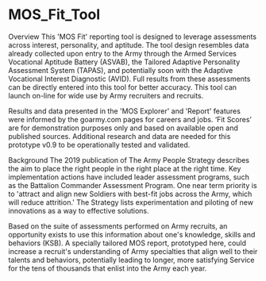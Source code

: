 # MOS_Fit_Tool

Overview
This 'MOS Fit' reporting tool is designed to leverage assessments across interest, personality, and aptitude. The tool design resembles data already collected upon entry to the Army through the Armed Services Vocational Aptitude Battery (ASVAB), the Tailored Adaptive Personality Assessment System (TAPAS), and potentially soon with the Adaptive Vocational Interest Diagnostic (AVID). Full results from these assessments can be directly entered into this tool for better accuracy. This tool can launch on-line for wide use by Army recruiters and recruits.

Results and data presented in the 'MOS Explorer' and 'Report' features were informed by the goarmy.com pages for careers and jobs. ‘Fit Scores' are for demonstration purposes only and based on available open and published sources. Additional research and data are needed for this prototype v0.9 to be operationally tested and validated.


Background
The 2019 publication of The Army People Strategy describes the aim to place the right people in the right place at the right time. Key implementation actions have included leader assessment programs, such as the Battalion Commander Assessment Program. One near term priority is to 'attract and align new Soldiers with best-fit jobs across the Army, which will reduce attrition.' The Strategy lists experimentation and piloting of new innovations as a way to effective solutions.

Based on the suite of assessments performed on Army recruits, an opportunity exists to use this information about one's knowledge, skills and behaviors (KSB). A specially tailored MOS report, prototyped here, could increase a recruit's understanding of Army specialties that align well to their talents and behaviors, potentially leading to longer, more satisfying Service for the tens of thousands that enlist into the Army each year.
